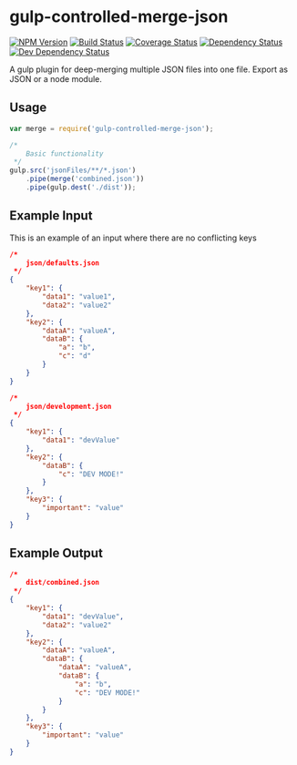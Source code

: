 # gulp-controlled-merge-json
[![NPM Version][npm-image]][npm-url] [![Build Status][build-image]][build-url] [![Coverage Status][coverage-image]][coverage-url] [![Dependency Status][depstat-image]][depstat-url] [![Dev Dependency Status][devdepstat-image]][devdepstat-url]

A gulp plugin for deep-merging multiple JSON files into one file. Export as JSON or a node module.

## Usage
```javascript
var merge = require('gulp-controlled-merge-json');

/*
	Basic functionality
 */
gulp.src('jsonFiles/**/*.json')
	.pipe(merge('combined.json'))
	.pipe(gulp.dest('./dist'));
```

## Example Input
This is an example of an input where there are no conflicting keys

```JSON
/*
	json/defaults.json
 */
{
	"key1": {
		"data1": "value1",
		"data2": "value2"
	},
	"key2": {
		"dataA": "valueA",
		"dataB": {
			"a": "b",
			"c": "d"
		}
	}
}

/*
	json/development.json
 */
{
	"key1": {
		"data1": "devValue"
	},
	"key2": {
		"dataB": {
			"c": "DEV MODE!"
		}
	},
	"key3": {
		"important": "value"
	}
}
```

## Example Output
```JSON
/*
	dist/combined.json
 */
{
	"key1": {
		"data1": "devValue",
		"data2": "value2"
	},
	"key2": {
		"dataA": "valueA",
		"dataB": {
			"dataA": "valueA",
			"dataB": {
				"a": "b",
				"c": "DEV MODE!"
			}
		}
	},
	"key3": {
		"important": "value"
	}
}
```

[build-url]: https://travis-ci.org/robinj/gulp-controlled-merge-json
[build-image]: https://travis-ci.org/robinj/gulp-controlled-merge-json.svg?branch=master
[coverage-url]: https://coveralls.io/github/robinj/gulp-controlled-merge-json?branch=master
[coverage-image]: https://coveralls.io/repos/robinj/gulp-controlled-merge-json/badge.svg?branch=master&service=github
[depstat-url]: https://david-dm.org/robinj/gulp-controlled-merge-json
[depstat-image]: https://david-dm.org/robinj/gulp-controlled-merge-json.svg
[devdepstat-url]: https://david-dm.org/robinj/gulp-controlled-merge-json#info=devDependencies
[devdepstat-image]: https://david-dm.org/robinj/gulp-controlled-merge-json/dev-status.svg
[npm-url]: https://www.npmjs.com/package/gulp-controlled-merge-json
[npm-image]: https://badge.fury.io/js/gulp-controlled-merge-json.svg
